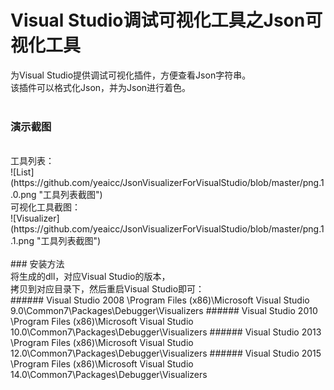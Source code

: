 # Visual Studio调试可视化工具之Json可视化工具

为Visual Studio提供调试可视化插件，方便查看Json字符串。<br>
该插件可以格式化Json，并为Json进行着色。<br><br>

### 演示截图
<br>
工具列表：<br>
![List](https://github.com/yeaicc/JsonVisualizerForVisualStudio/blob/master/png.1.0.png "工具列表截图")
<br>
可视化工具截图：<br>
![Visualizer](https://github.com/yeaicc/JsonVisualizerForVisualStudio/blob/master/png.1.1.png "工具列表截图")
<br>
<br>
### 安装方法
<br>
将生成的dll，对应Visual Studio的版本，
<br>
拷贝到对应目录下，然后重启Visual Studio即可：
<br>
###### Visual Studio 2008
\Program Files (x86)\Microsoft Visual Studio 9.0\Common7\Packages\Debugger\Visualizers
###### Visual Studio 2010
\Program Files (x86)\Microsoft Visual Studio 10.0\Common7\Packages\Debugger\Visualizers
###### Visual Studio 2013
\Program Files (x86)\Microsoft Visual Studio 12.0\Common7\Packages\Debugger\Visualizers
###### Visual Studio 2015
\Program Files (x86)\Microsoft Visual Studio 14.0\Common7\Packages\Debugger\Visualizers